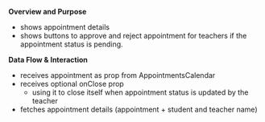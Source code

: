 **Overview and Purpose**

- shows appointment details
- shows buttons to approve and reject appointment for teachers if the appointment status is pending.

**Data Flow & Interaction**

- receives appointment as prop from AppointmentsCalendar
- receives optional onClose prop
  - using it to close itself when appointment status is updated by the teacher
- fetches appointment details (appointment + student and teacher name)
